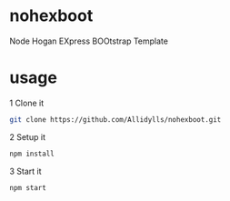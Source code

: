 # nohexboot
Node Hogan EXpress BOOtstrap Template

# usage
1 Clone it
```sh
git clone https://github.com/Allidylls/nohexboot.git
```
2 Setup it
```sh
npm install
```
3 Start it
```sh
npm start
```
